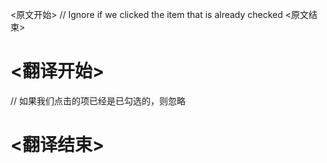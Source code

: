 
<原文开始>
// Ignore if we clicked the item that is already checked
<原文结束>

# <翻译开始>
// 如果我们点击的项已经是已勾选的，则忽略
# <翻译结束>

